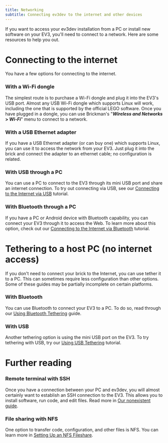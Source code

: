 ```yaml
---
title: Networking
subtitle: Connecting ev3dev to the internet and other devices
---
```


If you want to access your ev3dev installation from a PC or install new software on your EV3, you'll need to connect to a network. Here are some resources to help you out.

# Connecting to the internet

You have a few options for connecting to the internet.

### With a Wi-Fi dongle

The simplest route is to purchase a Wi-Fi dongle and plug it into the EV3's USB port. Almost any USB Wi-Fi dongle which supports Linux will work, including the one that is supported by the official LEGO software. Once you have plugged in a dongle, you can use Brickman's "**_Wireless and Networks_ > _Wi-Fi_**" menu to connect to a network.

### With a USB Ethernet adapter

If you have a USB Ethernet adapter (or can buy one) which supports Linux, you can use it to access the network from your EV3. Just plug it into the brick and connect the adapter to an ethernet cable; no configuration is related.

### With USB through a PC

You can use a PC to connect to the EV3 through its mini USB port and share an internet connection. To try out connecting via USB, see our [Connecting to the Internet via USB](/docs/tutorials/connecting-to-the-internet-via-usb/) tutorial.

### With Bluetooth through a PC

If you have a PC or Android device with Bluetooth capability, you can connect your EV3 through it to access the Web. To learn more about this option, check out our [Connecting to the Internet via Bluetooth](/docs/tutorials/connecting-to-the-internet-via-bluetooth/) tutorial.

# Tethering to a host PC (no internet access)

If you don't need to connect your brick to the Internet, you can use tether it to a PC. This can sometimes require less configuration than other options. Some of these guides may be partially incomplete on certain platforms.

### With Bluetooth

You can use Bluetooth to connect your EV3 to a PC. To do so, read through our [Using Bluetooth Tethering](/docs/tutorials/using-bluetooth-tethering/) guide.

### With USB

Another tethering option is using the mini USB port on the EV3. To try tethering with USB, try our [Using USB Tethering](/docs/tutorials/using-usb-tethering/) tutorial.

# Further reading

### Remote terminal with SSH

Once you have a connection between your PC and ev3dev, you will almost certainly want to establish an SSH connection to the EV3. This allows you to install software, run code, and edit files. Read more in [Our nonexistent guide](#todo).

### File sharing with NFS

One option to transfer code, configuration, and other files is NFS. You can learn more in [Setting Up an NFS Fileshare](/docs/tutorials/setting-up-an-nfs-file-share/).

